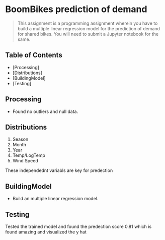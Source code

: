 # BoomBikes  prediction of demand
> This assignment is a programming assignment wherein you have to build a multiple linear regression model for the prediction of demand for shared bikes. You will need to submit a Jupyter notebook for the same. 


## Table of Contents
* [Processing]
* [Distributions]
* [BuildingModel]
* [Testing]


## Processing
- Found no outliers and null data.


## Distributions
1. Season
2. Month
3. Year
4. Temp/LogTemp
5. Wind Speed 

These independednt variabls are key for predection



## BuildingModel
- Build an multiple linear regression model.


## Testing
Tested the trained model and found the predection score 0.81 which is found amazing and visualized the y hat

